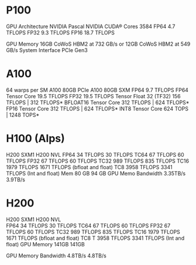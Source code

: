 # P100

GPU Architecture NVIDIA Pascal
NVIDIA CUDA® Cores 3584
FP64 		4.7  TFLOPS
FP32 		9.3  TFLOPS
FP16		18.7 TFLOPS

GPU Memory 16GB 
CoWoS 	 HBM2 at 732 GB/s or 12GB CoWoS HBM2 at 549 GB/s
System Interface PCIe Gen3


# A100

64 warps per SM
						A100 80GB PCIe	A100 80GB SXM
FP64					  9.7 	TFLOPS
FP64 Tensor Core		 19.5 	TFLOPS
FP32					 19.5 	TFLOPS
Tensor Float 32 (TF32)	156 	TFLOPS 		| 312 TFLOPS*
BFLOAT16 Tensor Core	312 	TFLOPS 		| 624 TFLOPS*
FP16 Tensor Core	    312 	TFLOPS 		| 624 TFLOPS*
INT8 Tensor Core		624 	TOPS   		| 1248 TOPS*

# H100 (Alps)

H200 	SXM1 		H200 NVL 
FP64 	34 TFLOPS 	30 TFLOPS
TC64 	67 TFLOPS 	60 TFLOPS
FP32 	67 TFLOPS 	60 TFLOPS
TC32   989 TFLOPS  835 TFLOPS
TC16  1979 TFLOPS 1671 TFLOPS (bfloat and float)
TC8   3958 TFLOPS 3341 TFLOPS (Int and float)
Mem     80 GB 		94 GB
GPU Memo Bandwidth 3.35TB/s 3.9TB/s

# H200

H200 	SXM1 		H200 NVL		
FP64 	34 TFLOPS 	30 TFLOPS
TC64 	67 TFLOPS 	60 TFLOPS
FP32 	67 TFLOPS 	60 TFLOPS
TC32   989 TFLOPS  835 TFLOPS
TC16  1979 TFLOPS 1671 TFLOPS (bfloat and float)
TC8 T 3958 TFLOPS 3341 TFLOPS (Int and float)
GPU Memory 141GB 141GB

GPU Memory Bandwidth 4.8TB/s 4.8TB/s



